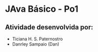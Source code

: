 # JAva Básico - Po1

## Atividade desenvolvida por:
- Ticiana H. S. Paternostro
- Danrley Sampaio (Dan)